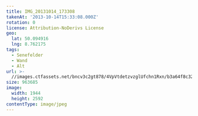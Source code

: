 ```yaml
---
title: IMG_20131014_173308
takenAt: '2013-10-14T15:33:08.000Z'
rotation: 0
license: Attribution-NoDerivs License
geo:
  lat: 50.094916
  lng: 8.762175
tags:
  - Senefelder
  - Wand
  - Alt
url: >-
  //images.ctfassets.net/bncv3c2gt878/4VpVtdetzvzglUfchn1Rxn/b3a64f8c329975af9e6170ef0b7258c3/img_20131014_173308_10287274446_o
size: 963685
image:
  width: 1944
  height: 2592
contentType: image/jpeg
---
```


